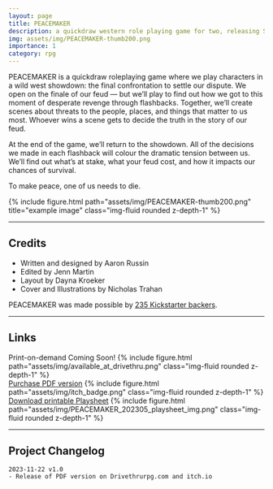 ```yaml
---
layout: page
title: PEACEMAKER
description: a quickdraw western role playing game for two, releasing SUMMER 2023
img: assets/img/PEACEMAKER-thumb200.png
importance: 1
category: rpg
---
```


<div class="row justify-content-sm-center">
    <div class="col-sm-8 mt-3 mt-md-0">
        <p>PEACEMAKER is a quickdraw roleplaying game where we play characters in a wild west showdown: the final confrontation to settle our dispute. We open on the finale of our feud — but we’ll play to find out how we got to this moment of desperate revenge through flashbacks. Together, we’ll create scenes about threats to the people, places, and things that matter to us most. Whoever wins a scene gets to decide the truth in the story of our feud.</p>
        <p>At the end of the game, we’ll return to the showdown. All of the decisions we made in each flashback will colour the dramatic tension between us. We’ll find out what’s at stake, what your feud cost, and how it impacts our chances of survival.</p>
        <p>To make peace, one of us needs to die.</p>
    </div>
    <div class="col-sm-4 mt-3 mt-md-0">
        {% include figure.html path="assets/img/PEACEMAKER-thumb200.png" title="example image" class="img-fluid rounded z-depth-1" %}
    </div>
</div>

---

## Credits

- Written and designed by Aaron Russin
- Edited by Jenn Martin
- Layout by Dayna Kroeker
- Cover and Illustrations by Nicholas Trahan

PEACEMAKER was made possible by [235 Kickstarter backers](https://www.kickstarter.com/projects/aaronrussin/peacemaker-rpg).

---

## Links

<div class="row">
    <div class="col-sm mt-3 mt-md-0">
        Print-on-demand Coming Soon!
        {% include figure.html path="assets/img/available_at_drivethru.png" class="img-fluid rounded z-depth-1" %}
    </div>
    <div class="col-sm mt-3 mt-md-0">
        <a href="https://aaronrussin.itch.io/peacemaker">Purchase PDF version</a>
        {% include figure.html path="assets/img/itch_badge.png" class="img-fluid rounded z-depth-1" %}
    </div>
    <div class="col-sm mt-3 mt-md-0">
        <a href="https://github.com/aejrussin/aejrussin/blob/master/assets/pdf/PEACEMAKER_202305_playsheet_v1.pdf">Download printable Playsheet</a>
        {% include figure.html path="assets/img/PEACEMAKER_202305_playsheet_img.png" class="img-fluid rounded z-depth-1" %}
    </div>
</div>

---

## Project Changelog

```
2023-11-22 v1.0
- Release of PDF version on Drivethrurpg.com and itch.io
```
